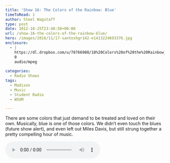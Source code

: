 ```yaml
---
title: 'Show 16: The Colors of the Rainbow: Blue'
timeToRead: 1 
author: Steel Wagstaff
type: post
date: 2012-10-25T23:48:58+00:00
url: /show-16-the-colors-of-the-rainbow-blue/
hero: /images/2016/11/17-santoshgr142-e1413224693376.jpg
enclosure:
  - |
    https://dl.dropbox.com/u/78766980/18%20Colors%20of%20the%20Rainbow_%20Blue%20%5BShow.mp3
    0
    audio/mpeg
    
categories:
  - Radio Shows
tags:
  - Madison
  - Music
  - Student Radio
  - WSUM

---
```

There are some colors that just demand to be treated and loved on their own. Musically, blue is one of those colors. We didn&#8217;t even touch the blues (future show alert), and even left out Miles Davis, but still strung together a pretty compelling hour of music. 

<audio controls src="https://dl.dropbox.com/u/78766980/18%20Colors%20of%20the%20Rainbow_%20Blue%20%5BShow.mp3"></audio>